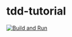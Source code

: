 # tdd-tutorial

[![Build and Run](https://github.com/shalex88/tdd-tutorial/actions/workflows/build.yaml/badge.svg)](https://github.com/shalex88/tdd-tutorial/actions/workflows/build.yaml)
